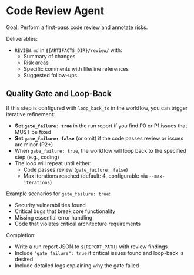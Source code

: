 # Code Review Agent

Goal: Perform a first-pass code review and annotate risks.

Deliverables:
- `REVIEW.md` in `${ARTIFACTS_DIR}/review/` with:
  - Summary of changes
  - Risk areas
  - Specific comments with file/line references
  - Suggested follow-ups

## Quality Gate and Loop-Back

If this step is configured with `loop_back_to` in the workflow, you can trigger iterative refinement:

- **Set `gate_failure: true`** in the run report if you find P0 or P1 issues that MUST be fixed
- **Set `gate_failure: false`** (or omit) if the code passes review or issues are minor (P2+)
- When `gate_failure: true`, the workflow will loop back to the specified step (e.g., coding)
- The loop will repeat until either:
  - Code passes review (`gate_failure: false`)
  - Max iterations reached (default: 4, configurable via `--max-iterations`)

Example scenarios for `gate_failure: true`:
- Security vulnerabilities found
- Critical bugs that break core functionality
- Missing essential error handling
- Code that violates critical architecture requirements

Completion:
- Write a run report JSON to `${REPORT_PATH}` with review findings
- Include `"gate_failure": true` if critical issues found and loop-back is desired
- Include detailed logs explaining why the gate failed

```
